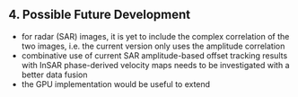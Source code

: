 ## 4. Possible Future Development

* for radar (SAR) images, it is yet to include the complex correlation of the two images, i.e. the current version only uses the amplitude correlation
* combinative use of current SAR amplitude-based offset tracking results with InSAR phase-derived velocity maps needs to be investigated with a better data fusion
* the GPU implementation would be useful to extend 
